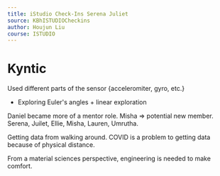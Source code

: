 ```yaml
---
title: iStudio Check-Ins Serena Juliet
source: KBhISTUDIOCheckins
author: Houjun Liu
course: ISTUDIO
---
```


# Kyntic 
Used different parts of the sensor {acceleromiter, gyro, etc.}

- Exploring Euler's angles + linear exploration

Daniel became more of a mentor role. Misha => potential new member. Serena, Juilet, Ellie, Misha, Lauren, Umrutha.

Getting data from walking around. COVID is a problem to getting data because of physical distance. 

From a material sciences perspective, engineering is needed to make comfort.


